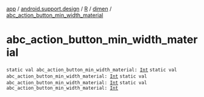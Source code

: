 [app](../../../index.md) / [android.support.design](../../index.md) / [R](../index.md) / [dimen](index.md) / [abc_action_button_min_width_material](.)

# abc_action_button_min_width_material

`static val abc_action_button_min_width_material: `[`Int`](https://kotlinlang.org/api/latest/jvm/stdlib/kotlin/-int/index.html)
`static val abc_action_button_min_width_material: `[`Int`](https://kotlinlang.org/api/latest/jvm/stdlib/kotlin/-int/index.html)
`static val abc_action_button_min_width_material: `[`Int`](https://kotlinlang.org/api/latest/jvm/stdlib/kotlin/-int/index.html)
`static val abc_action_button_min_width_material: `[`Int`](https://kotlinlang.org/api/latest/jvm/stdlib/kotlin/-int/index.html)
